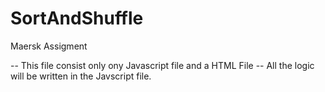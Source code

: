 # SortAndShuffle
Maersk Assigment

-- This file consist only ony Javascript file and a HTML File
-- All the logic will be written in the Javscript file.